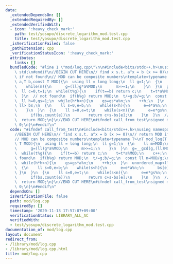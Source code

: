 ```yaml
---
data:
  _extendedDependsOn: []
  _extendedRequiredBy: []
  _extendedVerifiedWith:
  - icon: ':heavy_check_mark:'
    path: test/yosupo/discrete_logarithm_mod.test.cpp
    title: test/yosupo/discrete_logarithm_mod.test.cpp
  _isVerificationFailed: false
  _pathExtension: cpp
  _verificationStatusIcon: ':heavy_check_mark:'
  attributes:
    links: []
  bundledCode: "#line 1 \"mod/log.cpp\"\n\n#include<bits/stdc++.h>\nusing namespace\
    \ std;\n#endif\n//BEGIN CUT HERE\n// find x s.t. a^x = b (x >= 0)\n// return MOD\
    \ if not found\n// MOD can be composite numbers\ntemplate<typename T>\nT mod_log(T\
    \ a,T b,const T MOD){\n  using ll = long long;\n  ll g=1;\n  {\n    ll m=MOD;\n\
    \    while(m){\n      g=(ll)g*a%MOD;\n      m>>=1;\n    }\n  }\n  g=__gcd(g,(ll)MOD);\n\
    \  ll c=0,t=1;\n  while(t%g){\n    if(t==b) return c;\n    t=t*a%MOD;\n    c++;\n\
    \  }\n  // not found\n  if(b%g) return MOD;\n  t/=g;b/=g;\n  const ll n=MOD/g;\n\
    \  ll h=0,gs=1;\n  while(h*h<n){\n    gs=gs*a%n;\n    ++h;\n  }\n  unordered_map<ll,\
    \ ll> bs;\n  {\n    ll s=0,e=b;\n    while(s<h){\n      e=e*a%n;\n      bs[e]=++s;\n\
    \    }\n  }\n  {\n    ll s=0,e=t;\n    while(s<n){\n      e=e*gs%n;\n      s+=h;\n\
    \      if(bs.count(e))\n        return c+s-bs[e];\n    }\n  }\n  // not found\n\
    \  return MOD;\n}\n//END CUT HERE\n#ifndef call_from_test\nsigned main(){\n  return\
    \ 0;\n}\n#endif\n"
  code: "#ifndef call_from_test\n#include<bits/stdc++.h>\nusing namespace std;\n#endif\n\
    //BEGIN CUT HERE\n// find x s.t. a^x = b (x >= 0)\n// return MOD if not found\n\
    // MOD can be composite numbers\ntemplate<typename T>\nT mod_log(T a,T b,const\
    \ T MOD){\n  using ll = long long;\n  ll g=1;\n  {\n    ll m=MOD;\n    while(m){\n\
    \      g=(ll)g*a%MOD;\n      m>>=1;\n    }\n  }\n  g=__gcd(g,(ll)MOD);\n  ll c=0,t=1;\n\
    \  while(t%g){\n    if(t==b) return c;\n    t=t*a%MOD;\n    c++;\n  }\n  // not\
    \ found\n  if(b%g) return MOD;\n  t/=g;b/=g;\n  const ll n=MOD/g;\n  ll h=0,gs=1;\n\
    \  while(h*h<n){\n    gs=gs*a%n;\n    ++h;\n  }\n  unordered_map<ll, ll> bs;\n\
    \  {\n    ll s=0,e=b;\n    while(s<h){\n      e=e*a%n;\n      bs[e]=++s;\n   \
    \ }\n  }\n  {\n    ll s=0,e=t;\n    while(s<n){\n      e=e*gs%n;\n      s+=h;\n\
    \      if(bs.count(e))\n        return c+s-bs[e];\n    }\n  }\n  // not found\n\
    \  return MOD;\n}\n//END CUT HERE\n#ifndef call_from_test\nsigned main(){\n  return\
    \ 0;\n}\n#endif\n"
  dependsOn: []
  isVerificationFile: false
  path: mod/log.cpp
  requiredBy: []
  timestamp: '2020-11-13 17:57:07+09:00'
  verificationStatus: LIBRARY_ALL_AC
  verifiedWith:
  - test/yosupo/discrete_logarithm_mod.test.cpp
documentation_of: mod/log.cpp
layout: document
redirect_from:
- /library/mod/log.cpp
- /library/mod/log.cpp.html
title: mod/log.cpp
---
```

